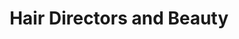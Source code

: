 ---
title: "Hair Directors and Beauty"
url: /chester/hair-directors-and-beauty/
shop: hairdresser
---